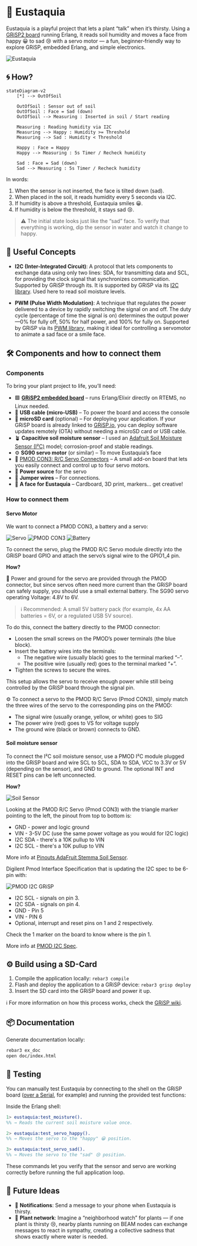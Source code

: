 # 🌱 Eustaquia

Eustaquia is a playful project that lets a plant “talk” when it’s thirsty.
Using a [GRiSP2 board](https://www.grisp.org) running Erlang, it reads soil humidity and moves a face from happy 😀 to sad 😢 with a servo motor — a fun, beginner‑friendly way to explore GRiSP, embedded Erlang, and simple electronics.

![Eustaquia](assets/eustaquia.gif)

## 🌀 How?

```mermaid
stateDiagram-v2
    [*] --> OutOfSoil

    OutOfSoil : Sensor out of soil
    OutOfSoil : Face = Sad (down)
    OutOfSoil --> Measuring : Inserted in soil / Start reading

    Measuring : Reading humidity via I2C
    Measuring --> Happy : Humidity >= Threshold
    Measuring --> Sad : Humidity < Threshold

    Happy : Face = Happy
    Happy --> Measuring : 5s Timer / Recheck humidity

    Sad : Face = Sad (down)
    Sad --> Measuring : 5s Timer / Recheck humidity
```

In words:

1. When the sensor is not inserted, the face is tilted down (sad).
2. When placed in the soil, it reads humidity every 5 seconds via I2C.
3. If humidity is above a threshold, Eustaquia smiles 😀.
4. If humidity is below the threshold, it stays sad 😢.

> ⚠️ The initial state looks just like the “sad” face. To verify that everything is working, dip the sensor in water and watch it change to happy.

## 🧠 Useful Concepts

- **I2C (Inter-Integrated Circuit)**: A protocol that lets components to exchange data using only two lines: SDA, for transmitting data and SCL, for providing the clock signal that synchronizes communication. Supported by GRiSP through its. It is supported by GRiSP via its [I2C library](https://hexdocs.pm/grisp/grisp_i2c.html). Used here to read soil moisture levels.

- **PWM (Pulse Width Modulation)**: A technique that regulates the power delivered to a device by rapidly switching the signal on and off. The duty cycle (percentage of time the signal is on) determines the output power—0% for fully off, 50% for half power, and 100% for fully on. Supported by GRiSP via its [PWM library](https://hexdocs.pm/grisp/grisp_pwm.html), making it ideal for controlling a servomotor to animate a sad face or a smile face.

## 🛠️ Components and how to connect them

### Components

To bring your plant project to life, you’ll need:

- 🟩 **[GRiSP2 embedded board](https://www.grisp.org/hardware)** – runs Erlang/Elixir directly on RTEMS, no Linux needed.
- 🔌 **USB cable (micro-USB)** – To power the board and access the console
- 💾 **microSD card** (optional) – For deploying your application. If your GRiSP board is already linked to [GRiSP.io](https://grisp.io/), you can deploy software updates remotely (OTA) without needing a microSD card or USB cable.
- 🪴 **Capacitive soil moisture sensor** – I used an [Adafruit Soil Moisture Sensor (I²C)](https://www.adafruit.com/product/4026) model; corrosion-proof and stable readings.
- ⚙️ **SG90 servo motor** (or similar) – To move Eustaquia’s face
- 🔌 [PMOD CON3: R/C Servo Connectors](https://digilent.com/shop/pmod-con3-r-c-servo-connectors/) – A small add-on board that lets you easily connect and control up to four servo motors.
- 🔋 **Power source** for the servo
- 🧵 **Jumper wires** – For connections.
- 🎨 **A face for Eustaquia** – Cardboard, 3D print, markers… get creative!

### How to connect them

#### Servo Motor

We want to connect a PMOD CON3, a battery and a servo:

![Servo](assets/SG90.png)
![PMOD CON3](assets/PMODCON3.png)
![Battery](assets/battery_holder.jpg)

To connect the servo, plug the PMOD R/C Servo module directly into the GRiSP board GPIO and attach the servo’s signal wire to the GPIO1_4 pin.

**How?**

🔋 Power and ground for the servo are provided through the PMOD connector, but since servos often need more current than the GRiSP board can safely supply, you should use a small external battery. The SG90 servo operating Voltage: 4.8V to 6V.

> ℹ️ Recommended: A small 5V battery pack (for example, 4x AA batteries = 6V, or a regulated USB 5V source).

To do this, connect the battery directly to the PMOD connector:

- Loosen the small screws on the PMOD’s power terminals (the blue block).
- Insert the battery wires into the terminals:
  - The negative wire (usually black) goes to the terminal marked “–”.
  - The positive wire (usually red) goes to the terminal marked “+”.
- Tighten the screws to secure the wires.

This setup allows the servo to receive enough power while still being controlled by the GRiSP board through the signal pin.

⚙️ To connect a servo to the PMOD R/C Servo (Pmod CON3), simply match the three wires of the servo to the corresponding pins on the PMOD:

- The signal wire (usually orange, yellow, or white) goes to SIG
- The power wire (red) goes to VS for voltage supply
- The ground wire (black or brown) connects to GND.

#### Soil moisture sensor

To connect the I²C soil moisture sensor, use a PMOD I²C module plugged into the GRiSP board and wire SCL to SCL, SDA to SDA, VCC to 3.3V or 5V (depending on the sensor), and GND to ground. The optional INT and RESET pins can be left unconnected.

**How?**

![Soil Sensor](assets/adafruit_soil.jpg)

Looking at the PMOD R/C Servo (Pmod CON3) with the triangle marker pointing to the left, the pinout from top to bottom is:

- GND - power and logic ground
- VIN - 3-5V DC (use the same power voltage as you would for I2C logic)
- I2C SDA - there's a 10K pullup to VIN
- I2C SCL - there's a 10K pullup to VIN

More info at [Pinouts AdaFruit Stemma Soil Sensor](https://learn.adafruit.com/adafruit-stemma-soil-sensor-i2c-capacitive-moisture-sensor/pinouts).

Digilent Pmod Interface Specification that is updating the I2C spec to be 6-pin with:

![PMOD I2C GRiSP](assets/i2cPMOD.png)

- I2C SCL - signals on pin 3.
- I2C SDA - signals on pin 4.
- GND - Pin 5
- VIN - PIN 6
- Optional, interrupt and reset pins on 1 and 2 respectively.

Check the 1 marker on the board to know where is the pin 1.

More info at [PMOD I2C Spec](https://digilent.com/blog/new-i2c-standard-for-pmods/?srsltid=AfmBOoptLmLxP8FrLFza-cjVbrfgA9ECXlfR_V6dQ86XCC2ZdKUZdG3h).

## ⚙️ Build using a SD-Card

1. Compile the application locally: ``rebar3 compile``
2. Flash and deploy the application to a GRiSP device: `rebar3 grisp deploy`
3. Insert the SD card into the GRiSP board and power it up.

ℹ️ For more information on how this process works, check the [GRiSP wiki](https://github.com/grisp/grisp/wiki).

## 📦 Documentation

Generate documentation locally:

```sh
rebar3 ex_doc
open doc/index.html
```

## 🧪 Testing

You can manually test Eustaquia by connecting to the shell on the GRiSP board ([over a Serial](https://github.com/grisp/grisp/wiki/Connecting-over-Serial), for example) and running the provided test functions:

Inside the Erlang shell:

```erl
1> eustaquia:test_moisture().
%% → Reads the current soil moisture value once.

2> eustaquia:test_servo_happy().
%% → Moves the servo to the "happy" 😀 position.

3> eustaquia:test_servo_sad().
%% → Moves the servo to the "sad" 😢 position.
```

These commands let you verify that the sensor and servo are working correctly before running the full application loop.

## 🔮 Future Ideas

- 📱 **Notifications**: Send a message to your phone when Eustaquia is thirsty.
- 🌿 **Plant network**:  Imagine a “neighborhood watch” for plants — if one plant is thirsty 😢, nearby plants running on BEAM nodes can exchange messages to react in sympathy, creating a collective sadness that shows exactly where water is needed.
